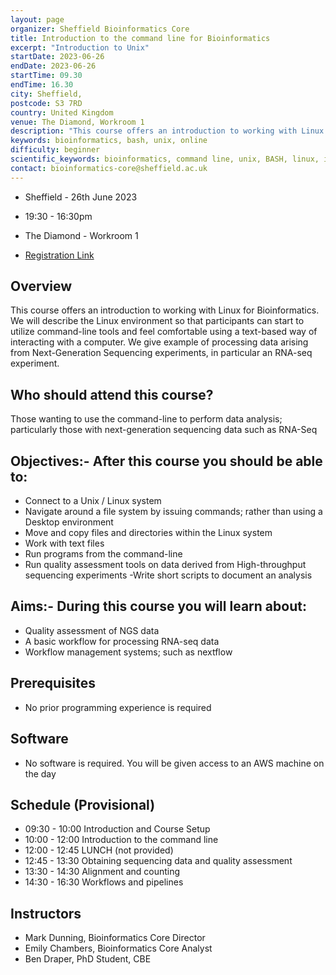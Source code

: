 ```yaml
---
layout: page
organizer: Sheffield Bioinformatics Core
title: Introduction to the command line for Bioinformatics
excerpt: "Introduction to Unix"
startDate: 2023-06-26
endDate: 2023-06-26
startTime: 09.30
endTime: 16.30
city: Sheffield,
postcode: S3 7RD
country: United Kingdom
venue: The Diamond, Workroom 1
description: "This course offers an introduction to working with Linux. We will describe the Linux environment so that participants can start to utilize command-line tools and feel comfortable using a text-based way of interacting with a computer. We will use a case study of dealing with next-generation sequencing data"
keywords: bioinformatics, bash, unix, online
difficulty: beginner
scientific_keywords: bioinformatics, command line, unix, BASH, linux, informatics
contact: bioinformatics-core@sheffield.ac.uk
---
```


- Sheffield - 26th June 2023
- 19:30 - 16:30pm
- The Diamond - Workroom 1

- [Registration Link](https://www.eventbrite.com/e/introduction-to-the-command-line-for-bioinformatics-tickets-609611884557)




## Overview

This course offers an introduction to working with Linux for Bioinformatics. We will describe the Linux environment so that participants can start to utilize command-line tools and feel comfortable using a text-based way of interacting with a computer. We give example of processing data arising from Next-Generation Sequencing experiments, in particular an RNA-seq experiment.



## Who should attend this course?

Those wanting to use the command-line to perform data analysis; particularly those with next-generation sequencing data such as RNA-Seq

## Objectives:- After this course you should be able to:

- Connect to a Unix / Linux system
- Navigate around a file system by issuing commands; rather than using a Desktop environment
- Move and copy files and directories within the Linux system
- Work with text files
- Run programs from the command-line
- Run quality assessment tools on data derived from High-throughput sequencing experiments
 -Write short scripts to document an analysis


## Aims:- During this course you will learn about:

- Quality assessment of NGS data
- A basic workflow for processing RNA-seq data
- Workflow management systems; such as nextflow


## Prerequisites

- No prior programming experience is required

## Software

- No software is required. You will be given access to an AWS machine on the day

## Schedule (Provisional)

- 09:30 - 10:00 Introduction and Course Setup
- 10:00 - 12:00 Introduction to the command line
- 12:00 - 12:45 LUNCH (not provided)
- 12:45 - 13:30 Obtaining sequencing data and quality assessment
- 13:30 - 14:30 Alignment and counting
- 14:30 - 16:30 Workflows and pipelines


## Instructors

- Mark Dunning, Bioinformatics Core Director
- Emily Chambers, Bioinformatics Core Analyst
- Ben Draper, PhD Student, CBE